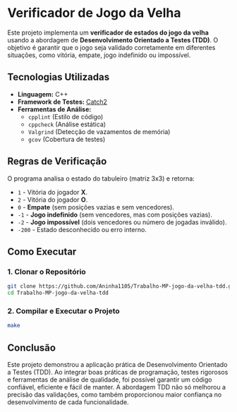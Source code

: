 # Verificador de Jogo da Velha

Este projeto implementa um **verificador de estados do jogo da velha** usando a abordagem de **Desenvolvimento Orientado a Testes (TDD)**. O objetivo é garantir que o jogo seja validado corretamente em diferentes situações, como vitória, empate, jogo indefinido ou impossível.

## Tecnologias Utilizadas

- **Linguagem:** C++
- **Framework de Testes:** [Catch2](https://github.com/catchorg/Catch2)
- **Ferramentas de Análise:**
  - `cpplint` (Estilo de código)
  - `cppcheck` (Análise estática)
  - `Valgrind` (Detecção de vazamentos de memória)
  - `gcov` (Cobertura de testes)

## Regras de Verificação

O programa analisa o estado do tabuleiro (matriz 3x3) e retorna:
- `1` - Vitória do jogador **X**.
- `2` - Vitória do jogador **O**.
- `0` - **Empate** (sem posições vazias e sem vencedores).
- `-1` - **Jogo indefinido** (sem vencedores, mas com posições vazias).
- `-2` - **Jogo impossível** (dois vencedores ou número de jogadas inválido).
- `-200` - Estado desconhecido ou erro interno.

## Como Executar

### 1. Clonar o Repositório

```bash
git clone https://github.com/Aninha1105/Trabalho-MP-jogo-da-velha-tdd.git
cd Trabalho-MP-jogo-da-velha-tdd
```

### 2. Compilar e Executar o Projeto

```bash
make
```

## Conclusão
Este projeto demonstrou a aplicação prática de Desenvolvimento Orientado a Testes (TDD). Ao integrar boas práticas de programação, testes rigorosos e ferramentas de análise de qualidade, foi possível garantir um código confiável, eficiente e fácil de manter. A abordagem TDD não só melhorou a precisão das validações, como também proporcionou maior confiança no desenvolvimento de cada funcionalidade.
